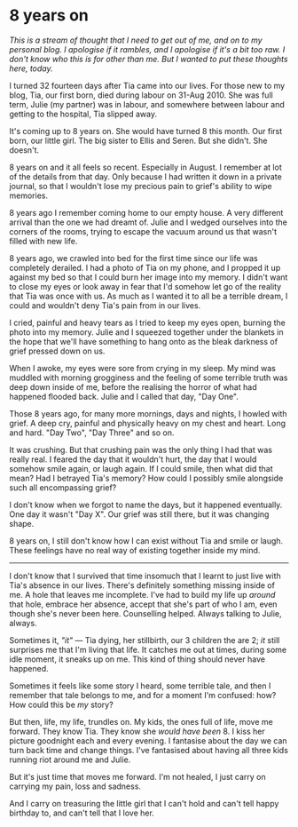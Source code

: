 # 8 years on

_This is a stream of thought that I need to get out of me, and on to my personal blog. I apologise if it rambles, and I apologise if it's a bit too raw. I don't know who this is for other than me. But I wanted to put these thoughts here, today._

I turned 32 fourteen days after Tia came into our lives. For those new to my blog, Tia, our first born, died during labour on 31-Aug 2010. She was full term, Julie (my partner) was in labour, and somewhere between labour and getting to the hospital, Tia slipped away.

It's coming up to 8 years on. She would have turned 8 this month. Our first born, our little girl. The big sister to Ellis and Seren. But she didn't. She doesn't.

8 years on and it all feels so recent. Especially in August. I remember at lot of the details from that day. Only because I had written it down in a private journal, so that I wouldn't lose my precious pain to grief's ability to wipe memories.

8 years ago I remember coming home to our empty house. A very different arrival than the one we had dreamt of. Julie and I wedged ourselves into the corners of the rooms, trying to escape the vacuum around us that wasn't filled with new life.

8 years ago, we crawled into bed for the first time since our life was completely derailed. I had a photo of Tia on my phone, and I propped it up against my bed so that I could burn her image into my memory. I didn't want to close my eyes or look away in fear that I'd somehow let go of the reality that Tia was once with us. As much as I wanted it to all be a terrible dream, I could and wouldn't deny Tia's pain from in our lives. 

I cried, painful and heavy tears as I tried to keep my eyes open, burning the photo into my memory. Julie and I squeezed together under the blankets in the hope that we'll have something to hang onto as the bleak darkness of grief pressed down on us.

When I awoke, my eyes were sore from crying in my sleep. My mind was muddled with morning grogginess and the feeling of some terrible truth was deep down inside of me, before the realising the horror of what had happened flooded back. Julie and I called that day, "Day One".

Those 8 years ago, for many more mornings, days and nights, I howled with grief. A deep cry, painful and physically heavy on my chest and heart. Long and hard. "Day Two", "Day Three" and so on.

It was crushing. But that crushing pain was the only thing I had that was really real. I feared the day that it wouldn't hurt, the day that I would somehow smile again, or laugh again. If I could smile, then what did that mean? Had I betrayed Tia's memory? How could I possibly smile alongside such all encompassing grief?

I don't know when we forgot to name the days, but it happened eventually. One day it wasn't "Day X". Our grief was still there, but it was changing shape.

8 years on, I still don't know how I can exist without Tia and smile or laugh. These feelings have no real way of existing together inside my mind.

---

I don't know that I survived that time insomuch that I learnt to just live with Tia's absence in our lives. There's definitely something missing inside of me. A hole that leaves me incomplete. I've had to build my life up _around_ that hole, embrace her absence, accept that she's part of who I am, even though she's never been here. Counselling helped. Always talking to Julie, always.

Sometimes it, _"it"_ — Tia dying, her stillbirth, our 3 children  the are 2; _it_ still surprises me that I'm living that life. It catches me out at times, during some idle moment, it sneaks up on me. This kind of thing should never have happened. 

Sometimes it feels like some story I heard, some terrible tale, and then I remember that tale belongs to me, and for a moment I'm confused: how? How could this be _my_ story?

But then, life, my life, trundles on. My kids, the ones full of life, move me forward. They know Tia. They know she _would have been_ 8. I kiss her picture goodnight each and every evening. I fantasise about the day we can turn back time and change things. I've fantasised about having all three kids running riot around me and Julie. 

But it's just time that moves me forward. I'm not healed, I just carry on carrying my pain, loss and sadness.

And I carry on treasuring the little girl that I can't hold and can't tell happy birthday to, and can't tell that I love her.